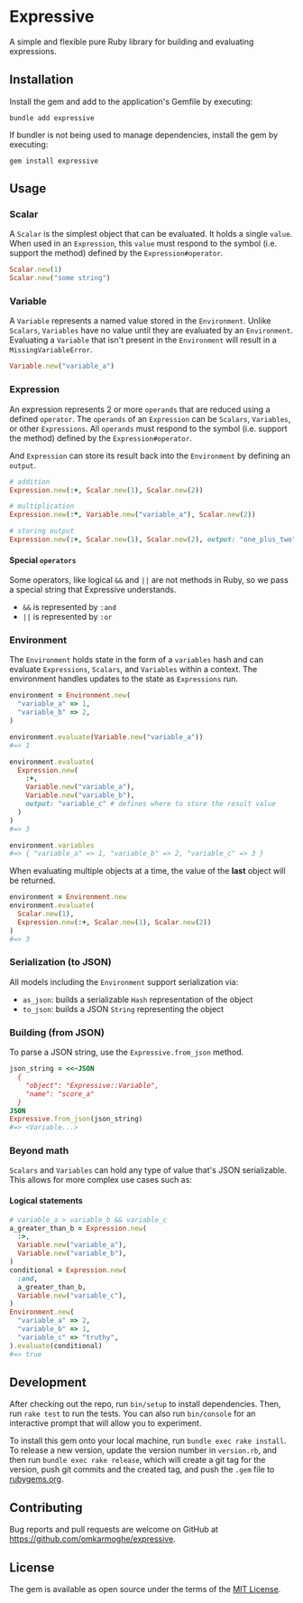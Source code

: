 # Expressive

A simple and flexible pure Ruby library for building and evaluating expressions.

## Installation

Install the gem and add to the application's Gemfile by executing:

  `bundle add expressive`

If bundler is not being used to manage dependencies, install the gem by executing:

  `gem install expressive`

## Usage

### Scalar

A `Scalar` is the simplest object that can be evaluated. It holds a single `value`. When used in an `Expression`, this `value` must respond to the symbol (i.e. support the method) defined by the `Expression#operator`.

```ruby
Scalar.new(1)
Scalar.new("some string")
```

### Variable

A `Variable` represents a named value stored in the `Environment`. Unlike `Scalars`, `Variables` have no value until they are evaluated by an `Environment`. Evaluating a `Variable` that isn't present in the `Environment` will result in a `MissingVariableError`.

```ruby
Variable.new("variable_a")
```

### Expression

An expression represents 2 or more `operands` that are reduced using a defined `operator`. The `operands` of an `Expression` can be `Scalars`, `Variables`, or other `Expressions`. All `operands` must respond to the symbol (i.e. support the method) defined by the `Expression#operator`.

And `Expression` can store its result back into the `Environment` by defining an `output`.

```ruby
# addition
Expression.new(:+, Scalar.new(1), Scalar.new(2))

# multiplication
Expression.new(:*, Variable.new("variable_a"), Scalar.new(2))

# storing output
Expression.new(:+, Scalar.new(1), Scalar.new(2), output: "one_plus_two")
```

#### Special `operators`

Some operators, like logical `&&` and `||` are not methods in Ruby, so we pass a special string that Expressive understands.
- `&&` is represented by `:and`
- `||` is represented by `:or`

### Environment

The `Environment` holds state in the form of a `variables` hash and can evaluate `Expressions`, `Scalars`, and `Variables` within a context. The environment handles updates to the state as `Expressions` run.

```ruby
environment = Environment.new(
  "variable_a" => 1,
  "variable_b" => 2,
)

environment.evaluate(Variable.new("variable_a"))
#=> 1

environment.evaluate(
  Expression.new(
    :+,
    Variable.new("variable_a"),
    Variable.new("variable_b"),
    output: "variable_c" # defines where to store the result value
  )
)
#=> 3

environment.variables
#=> { "variable_a" => 1, "variable_b" => 2, "variable_c" => 3 }
```

When evaluating multiple objects at a time, the value of the **last** object will be returned.

```ruby
environment = Environment.new
environment.evaluate(
  Scalar.new(1),
  Expression.new(:+, Scalar.new(1), Scalar.new(2))
)
#=> 3
```

### Serialization (to JSON)

All models including the `Environment` support serialization via:
- `as_json`: builds a serializable `Hash` representation of the object
- `to_json`: builds a JSON `String` representing the object

### Building (from JSON)

To parse a JSON string, use the `Expressive.from_json` method.

```ruby
json_string = <<~JSON
  {
    "object": "Expressive::Variable",
    "name": "score_a"
  }
JSON
Expressive.from_json(json_string)
#=> <Variable...>
```

### Beyond math

`Scalars` and `Variables` can hold any type of value that's JSON serializable. This allows for more complex use cases such as:

#### Logical statements

```ruby
# variable_a > variable_b && variable_c
a_greater_than_b = Expression.new(
  :>,
  Variable.new("variable_a"),
  Variable.new("variable_b"),
)
conditional = Expression.new(
  :and,
  a_greater_than_b,
  Variable.new("variable_c"),
)
Environment.new(
  "variable_a" => 2,
  "variable_b" => 1,
  "variable_c" => "truthy",
).evaluate(conditional)
#=> true
```

## Development

After checking out the repo, run `bin/setup` to install dependencies. Then, run `rake test` to run the tests. You can also run `bin/console` for an interactive prompt that will allow you to experiment.

To install this gem onto your local machine, run `bundle exec rake install`. To release a new version, update the version number in `version.rb`, and then run `bundle exec rake release`, which will create a git tag for the version, push git commits and the created tag, and push the `.gem` file to [rubygems.org](https://rubygems.org).

## Contributing

Bug reports and pull requests are welcome on GitHub at https://github.com/omkarmoghe/expressive.

## License

The gem is available as open source under the terms of the [MIT License](https://opensource.org/licenses/MIT).
